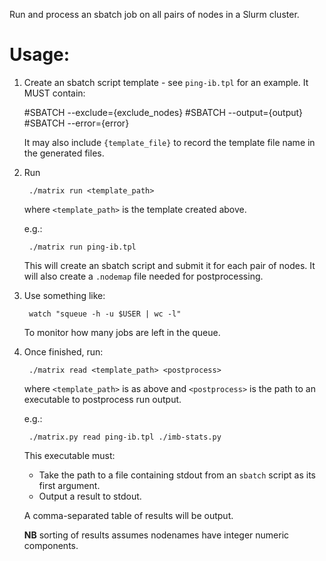Run and process an sbatch job on all pairs of nodes in a Slurm cluster.

# Usage:

1. Create an sbatch script template - see `ping-ib.tpl` for an example. It MUST contain:

    #SBATCH --exclude={exclude_nodes}
    #SBATCH --output={output}
    #SBATCH --error={error}

    It may also include `{template_file}` to record the template file name in the generated files.
    
1. Run

        ./matrix run <template_path>

    where `<template_path>` is the template created above.

    e.g.:

        ./matrix run ping-ib.tpl

    This will create an sbatch script and submit it for each pair of nodes. It will also create a `.nodemap` file needed for postprocessing.

1. Use something like:

        watch "squeue -h -u $USER | wc -l"

    To monitor how many jobs are left in the queue.

1. Once finished, run:

        ./matrix read <template_path> <postprocess>

    where `<template_path>` is as above and `<postprocess>` is the path to an executable to postprocess run output.

    e.g.:

        ./matrix.py read ping-ib.tpl ./imb-stats.py
    
    This executable must:
    - Take the path to a file containing stdout from an `sbatch` script as its first argument.
    - Output a result to stdout.
    
    A comma-separated table of results will be output.

    **NB** sorting of results assumes nodenames have integer numeric components.